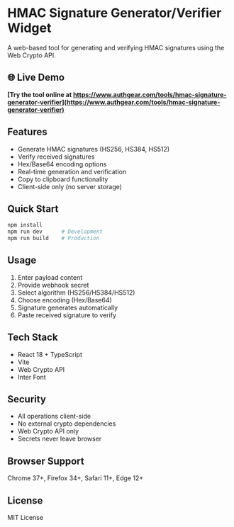 # HMAC Signature Generator/Verifier Widget

A web-based tool for generating and verifying HMAC signatures using the Web Crypto API.

## 🌐 Live Demo

**[Try the tool online at https://www.authgear.com/tools/hmac-signature-generator-verifier](https://www.authgear.com/tools/hmac-signature-generator-verifier)**

## Features

- Generate HMAC signatures (HS256, HS384, HS512)
- Verify received signatures
- Hex/Base64 encoding options
- Real-time generation and verification
- Copy to clipboard functionality
- Client-side only (no server storage)

## Quick Start

```bash
npm install
npm run dev      # Development
npm run build    # Production
```

## Usage

1. Enter payload content
2. Provide webhook secret
3. Select algorithm (HS256/HS384/HS512)
4. Choose encoding (Hex/Base64)
5. Signature generates automatically
6. Paste received signature to verify

## Tech Stack

- React 18 + TypeScript
- Vite
- Web Crypto API
- Inter Font

## Security

- All operations client-side
- No external crypto dependencies
- Web Crypto API only
- Secrets never leave browser

## Browser Support

Chrome 37+, Firefox 34+, Safari 11+, Edge 12+

## License

MIT License 